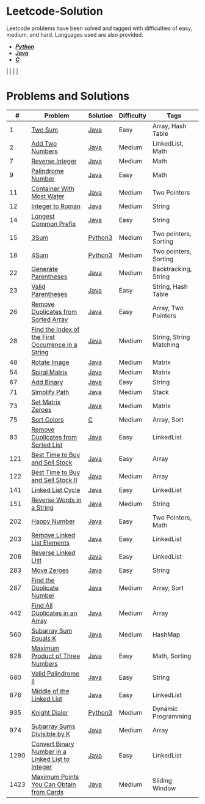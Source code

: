 # Leetcode-Solution
Leetcode problems have been solved and tagged with difficulties of easy, medium, and hard. Languages used are also provided.
- [***Python***](https://github.com/anand-saji/Leetcode-Solution/tree/main/Solutions/Python)
- [***Java***](https://github.com/anand-saji/Leetcode-Solution/tree/main/Solutions/Java)
- [***C***](https://github.com/anand-saji/Leetcode-Solution/tree/main/Solutions/C)

 | []() | []() | | 
 
# Problems and Solutions
#|Problem|Solution|Difficulty|Tags
 --- | --- | --- | --- | ---
1 | [Two Sum](https://leetcode.com/problems/two-sum/) | [Java](https://github.com/anand-saji/Leetcode-Solution/blob/main/Solutions/Java/Two%20Sum.java)|Easy | Array, Hash Table
2 | [Add Two Numbers](https://leetcode.com/problems/add-two-numbers/description/) | [Java](https://github.com/anand-saji/Leetcode-Solution/blob/main/Solutions/Java/Add%20Two%20Numbers.java) | Medium | LinkedList, Math
7 | [Reverse Integer](https://leetcode.com/problems/reverse-integer/description/) | [Java](https://github.com/anand-saji/Leetcode-Solution/blob/main/Solutions/Java/Reverse%20Integer.java) | Medium | Math
9 | [Palindrome Number](https://leetcode.com/problems/palindrome-number/description/) | [Java](https://github.com/anand-saji/Leetcode-Solution/blob/main/Solutions/Java/Palindrome%20Number.java) | Easy | Math 
11 | [Container With Most Water](https://leetcode.com/problems/container-with-most-water/description/) | [Java](https://github.com/anand-saji/Leetcode-Solution/blob/main/Solutions/Java/Container%20With%20Most%20Water.java) | Medium | Two Pointers 
12 | [Integer to Roman](https://leetcode.com/problems/integer-to-roman/description/) | [Java](https://github.com/anand-saji/Leetcode-Solution/blob/main/Solutions/Java/Integer%20to%20Roman.java) | Medium | String
14 | [Longest Common Prefix](https://leetcode.com/problems/longest-common-prefix/description/) | [Java](https://github.com/anand-saji/Leetcode-Solution/blob/main/Solutions/Java/Longest%20Common%20Prefix.java) | Easy | String 
15 | [3Sum](https://leetcode.com/problems/3sum/description/) | [Python3](https://github.com/anand-saji/Leetcode-Solution/blob/main/Solutions/Python/3Sum.py) | Medium | Two pointers, Sorting
18 | [4Sum](https://leetcode.com/problems/4sum/description/) | [Python3](https://github.com/anand-saji/Leetcode-Solution/blob/main/Solutions/Python/4Sum.py) | Medium | Two pointers, Sorting 
22 | [Generate Parentheses](https://leetcode.com/problems/generate-parentheses/description/) | [Java](https://github.com/anand-saji/Leetcode-Solution/blob/main/Solutions/Java/Generate%20Parentheses.java) | Medium | Backtracking, String
23 | [Valid Parentheses](https://leetcode.com/problems/valid-parentheses/description/) | [Java](https://github.com/anand-saji/Leetcode-Solution/blob/main/Solutions/Java/Valid%20Parentheses.java) | Easy | String, Hash Table
26 | [Remove Duplicates from Sorted Array](https://leetcode.com/problems/remove-duplicates-from-sorted-array/description/)|[Java](https://github.com/anand-saji/Leetcode-Solution/blob/main/Solutions/Java/Find%20the%20Duplicate%20Number.java)| Easy | Array, Two Pointers
28 | [Find the Index of the First Occurrence in a String](https://leetcode.com/problems/find-the-index-of-the-first-occurrence-in-a-string/description/) | [Java](https://github.com/anand-saji/Leetcode-Solution/blob/main/Solutions/Java/Find%20the%20Index%20of%20the%20First%20Occurrence%20in%20a%20String.java) | Medium | String, String Matching
48 | [Rotate Image](https://leetcode.com/problems/rotate-image/description/) | [Java](https://github.com/anand-saji/Leetcode-Solution/blob/main/Solutions/Java/Rotate%20Image.java) | Medium | Matrix
54 | [Spiral Matrix](https://leetcode.com/problems/spiral-matrix/description/) | [Java](https://github.com/anand-saji/Leetcode-Solution/blob/main/Solutions/Java/Spiral%20Matrix.java) | Medium | Matrix 
67 | [Add Binary](https://leetcode.com/problems/add-binary/description/) | [Java](https://github.com/anand-saji/Leetcode-Solution/blob/main/Solutions/Java/Add%20Binary.java) | Easy | String
71 | [Simplify Path](https://leetcode.com/problems/simplify-path/description/) | [Java](https://github.com/anand-saji/Leetcode-Solution/blob/main/Solutions/Java/Simplify%20Path.java) | Medium | Stack
73 | [Set Matrix Zeroes](https://leetcode.com/problems/set-matrix-zeroes/description/) | [Java](https://github.com/anand-saji/Leetcode-Solution/blob/main/Solutions/Java/Set%20Matrix%20Zeroes.java) | Medium | Matrix
75 | [Sort Colors](https://leetcode.com/problems/sort-colors/description/) | [C](https://github.com/anand-saji/Leetcode-Solution/blob/main/Solutions/C/Sort%20Colors.c) | Medium | Array, Sort
83 | [Remove Duplicates from Sorted List](https://leetcode.com/problems/remove-duplicates-from-sorted-list/description/) | [Java](https://github.com/anand-saji/Leetcode-Solution/blob/main/Solutions/Java/Remove%20Duplicates%20from%20Sorted%20List.java) | Easy | LinkedList
121 | [Best Time to Buy and Sell Stock](https://leetcode.com/problems/best-time-to-buy-and-sell-stock/description/) | [Java](https://github.com/anand-saji/Leetcode-Solution/blob/main/Solutions/Java/Best%20Time%20to%20Buy%20and%20Sell%20Stock.java) | Easy | Array 
122 | [Best Time to Buy and Sell Stock II](https://leetcode.com/problems/best-time-to-buy-and-sell-stock-ii/description/) | [Java](https://github.com/anand-saji/Leetcode-Solution/blob/main/Solutions/Java/Best%20Time%20to%20Buy%20and%20Sell%20Stock%20II.java) | Medium | Array 
141 | [Linked List Cycle](https://leetcode.com/problems/linked-list-cycle/description/) | [Java](https://github.com/anand-saji/Leetcode-Solution/blob/main/Solutions/Java/Linked%20List%20Cycle.java) | Easy | LinkedList
151 | [Reverse Words in a String](https://leetcode.com/problems/reverse-words-in-a-string/description/) | [Java](https://github.com/anand-saji/Leetcode-Solution/blob/main/Solutions/Java/Reverse%20Words%20in%20a%20String.java) | Medium | String
202 | [Happy Number](https://leetcode.com/problems/happy-number/description/) | [Java](https://github.com/anand-saji/Leetcode-Solution/blob/main/Solutions/Java/Happy%20Number.java) | Easy | Two Pointers, Math
203 | [Remove Linked List Elements](https://leetcode.com/problems/remove-linked-list-elements/description/) | [Java](https://github.com/anand-saji/Leetcode-Solution/blob/main/Solutions/Java/Remove%20Linked%20List%20Elements.java) | Easy | LinkedList
206 | [Reverse Linked List](https://leetcode.com/problems/reverse-linked-list/description/) | [Java](https://github.com/anand-saji/Leetcode-Solution/blob/main/Solutions/Java/Reverse%20Linked%20List.java) | Easy | LinkedList
283 | [Move Zeroes](https://leetcode.com/problems/move-zeroes/description/) | [Java](https://github.com/anand-saji/Leetcode-Solution/blob/main/Solutions/Java/Move%20Zeroes.java) | Easy | String
287 | [Find the Duplicate Number](https://leetcode.com/problems/find-the-duplicate-number/description/) | [Java](https://github.com/anand-saji/Leetcode-Solution/blob/main/Solutions/Java/Find%20the%20Duplicate%20Number.java) | Medium | Array, Sort
442 | [Find All Duplicates in an Array](https://leetcode.com/problems/find-all-duplicates-in-an-array/description/) | [Java](https://github.com/anand-saji/Leetcode-Solution/blob/main/Solutions/Java/Find%20All%20Duplicates%20in%20an%20Array.java) | Medium | Array 
560 | [Subarray Sum Equals K](https://leetcode.com/problems/subarray-sum-equals-k/description/) | [Java](https://github.com/anand-saji/Leetcode-Solution/blob/main/Solutions/Java/Subarray%20Sum%20Equals%20K.java) | Medium | HashMap 
628 | [Maximum Product of Three Numbers](https://leetcode.com/problems/maximum-product-of-three-numbers/description/) | [Java](https://github.com/anand-saji/Leetcode-Solution/blob/main/Solutions/Java/Maximum%20Product%20of%20Three%20Numbers.java) | Easy | Math, Sorting
680 | [Valid Palindrome II](https://leetcode.com/problems/valid-palindrome-ii/description/) | [Java](https://github.com/anand-saji/Leetcode-Solution/blob/main/Solutions/Java/Valid%20Palindrome%20II.java) | Easy | String
876 | [Middle of the Linked List](https://leetcode.com/problems/middle-of-the-linked-list/description/) | [Java](https://github.com/anand-saji/Leetcode-Solution/blob/main/Solutions/Java/Middle%20of%20the%20Linked%20List.java) | Easy | LinkedList
935 | [Knight Dialer](https://leetcode.com/problems/knight-dialer/description/) | [Python3](https://github.com/anand-saji/Leetcode-Solution/blob/main/Solutions/Python/Knight%20Dialer.py) | Medium | Dynamic Programming
974 | [Subarray Sums Divisible by K](https://leetcode.com/problems/subarray-sums-divisible-by-k/description/) | [Java](https://github.com/anand-saji/Leetcode-Solution/blob/main/Solutions/Java/Subarray%20Sums%20Divisible%20by%20K.java) | Medium | Array 
1290 | [Convert Binary Number in a Linked List to Integer](https://leetcode.com/problems/convert-binary-number-in-a-linked-list-to-integer/description/) | [Java](https://github.com/anand-saji/Leetcode-Solution/blob/main/Solutions/Java/Convert%20Binary%20Number%20in%20a%20Linked%20List%20to%20Integer.java) | Easy | LinkedList
1423 | [Maximum Points You Can Obtain from Cards](https://leetcode.com/problems/maximum-points-you-can-obtain-from-cards/description/) | [Java](https://github.com/anand-saji/Leetcode-Solution/blob/main/Solutions/Java/Maximum%20Points%20You%20Can%20Obtain%20from%20Cards.java) | Medium | Sliding Window


